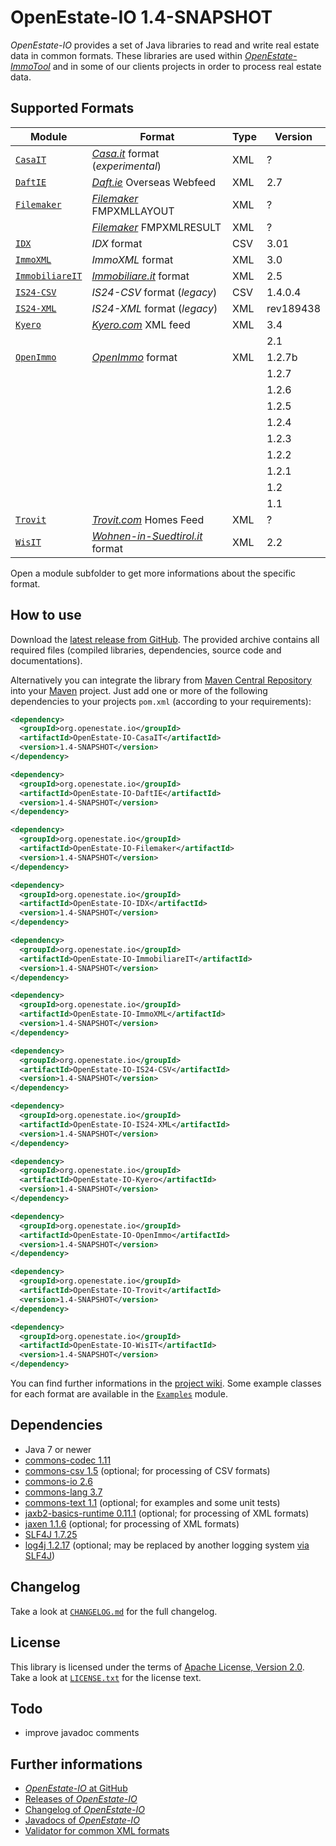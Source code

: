 OpenEstate-IO 1.4-SNAPSHOT
==========================

*OpenEstate-IO* provides a set of Java libraries to read and write real estate
data in common formats. These libraries are used within
[*OpenEstate-ImmoTool*](http://openestate.org/) and in some of our clients
projects in order to process real estate data.


Supported Formats
-----------------

| Module                           | Format                                                           | Type | Version   |
| -------------------------------- | ---------------------------------------------------------------- | ---- | --------- |
| [`CasaIT`](CasaIT)               | [*Casa.it*](http://casa.it) format (*experimental*)              | XML  | ?         |
| [`DaftIE`](DaftIE)               | [*Daft.ie*](http://daft.ie) Overseas Webfeed                     | XML  | 2.7       |
| [`Filemaker`](Filemaker)         | [*Filemaker*](http://www.filemaker.com) FMPXMLLAYOUT             | XML  | ?         |
|                                  | [*Filemaker*](http://www.filemaker.com) FMPXMLRESULT             | XML  | ?         |
| [`IDX`](IDX)                     | *IDX* format                                                     | CSV  | 3.01      |
| [`ImmoXML`](ImmoXML)             | *ImmoXML* format                                                 | XML  | 3.0       |
| [`ImmobiliareIT`](ImmobiliareIT) | [*Immobiliare.it*](http://immobiliare.it) format                 | XML  | 2.5       |
| [`IS24-CSV`](IS24-CSV)           | *IS24-CSV* format (*legacy*)                                     | CSV  | 1.4.0.4   |
| [`IS24-XML`](IS24-XML)           | *IS24-XML* format (*legacy*)                                     | XML  | rev189438 |
| [`Kyero`](Kyero)                 | [*Kyero.com*](https://www.kyero.com) XML feed                    | XML  | 3.4       |
|                                  |                                                                  |      | 2.1       |
| [`OpenImmo`](OpenImmo)           | [*OpenImmo*](http://www.openimmo.de) format                      | XML  | 1.2.7b    |
|                                  |                                                                  |      | 1.2.7     |
|                                  |                                                                  |      | 1.2.6     |
|                                  |                                                                  |      | 1.2.5     |
|                                  |                                                                  |      | 1.2.4     |
|                                  |                                                                  |      | 1.2.3     |
|                                  |                                                                  |      | 1.2.2     |
|                                  |                                                                  |      | 1.2.1     |
|                                  |                                                                  |      | 1.2       |
|                                  |                                                                  |      | 1.1       |
| [`Trovit`](Trovit)               | [*Trovit.com*](https://www.trovit.com) Homes Feed                | XML  | ?         |
| [`WisIT`](WisIT)                 | [*Wohnen-in-Suedtirol.it*](http://wohnen-in-suedtirol.it) format | XML  | 2.2       |

Open a module subfolder to get more informations about the specific format.


How to use
----------

Download the [latest release from GitHub](https://github.com/OpenEstate/OpenEstate-IO/releases/latest).
The provided archive contains all required files (compiled libraries,
dependencies, source code and documentations).

Alternatively you can integrate the library from
[Maven Central Repository](http://search.maven.org/#search|ga|1|org.openestate.io)
into your [Maven](http://maven.apache.org/) project. Just add one or more of the
following dependencies to your projects `pom.xml` (according to your
requirements):

```xml
<dependency>
  <groupId>org.openestate.io</groupId>
  <artifactId>OpenEstate-IO-CasaIT</artifactId>
  <version>1.4-SNAPSHOT</version>
</dependency>

<dependency>
  <groupId>org.openestate.io</groupId>
  <artifactId>OpenEstate-IO-DaftIE</artifactId>
  <version>1.4-SNAPSHOT</version>
</dependency>

<dependency>
  <groupId>org.openestate.io</groupId>
  <artifactId>OpenEstate-IO-Filemaker</artifactId>
  <version>1.4-SNAPSHOT</version>
</dependency>

<dependency>
  <groupId>org.openestate.io</groupId>
  <artifactId>OpenEstate-IO-IDX</artifactId>
  <version>1.4-SNAPSHOT</version>
</dependency>

<dependency>
  <groupId>org.openestate.io</groupId>
  <artifactId>OpenEstate-IO-ImmobiliareIT</artifactId>
  <version>1.4-SNAPSHOT</version>
</dependency>

<dependency>
  <groupId>org.openestate.io</groupId>
  <artifactId>OpenEstate-IO-ImmoXML</artifactId>
  <version>1.4-SNAPSHOT</version>
</dependency>

<dependency>
  <groupId>org.openestate.io</groupId>
  <artifactId>OpenEstate-IO-IS24-CSV</artifactId>
  <version>1.4-SNAPSHOT</version>
</dependency>

<dependency>
  <groupId>org.openestate.io</groupId>
  <artifactId>OpenEstate-IO-IS24-XML</artifactId>
  <version>1.4-SNAPSHOT</version>
</dependency>

<dependency>
  <groupId>org.openestate.io</groupId>
  <artifactId>OpenEstate-IO-Kyero</artifactId>
  <version>1.4-SNAPSHOT</version>
</dependency>

<dependency>
  <groupId>org.openestate.io</groupId>
  <artifactId>OpenEstate-IO-OpenImmo</artifactId>
  <version>1.4-SNAPSHOT</version>
</dependency>

<dependency>
  <groupId>org.openestate.io</groupId>
  <artifactId>OpenEstate-IO-Trovit</artifactId>
  <version>1.4-SNAPSHOT</version>
</dependency>

<dependency>
  <groupId>org.openestate.io</groupId>
  <artifactId>OpenEstate-IO-WisIT</artifactId>
  <version>1.4-SNAPSHOT</version>
</dependency>
```

You can find further informations in the
[project wiki](https://github.com/OpenEstate/OpenEstate-IO/wiki). Some example
classes for each format are available in the [`Examples`](Examples) module.


Dependencies
------------

-   Java 7 or newer
-   [commons-codec 1.11](http://commons.apache.org/proper/commons-codec/)
-   [commons-csv 1.5](http://commons.apache.org/proper/commons-csv/)
    (optional; for processing of CSV formats)
-   [commons-io 2.6](http://commons.apache.org/proper/commons-io/)
-   [commons-lang 3.7](http://commons.apache.org/proper/commons-lang/)
-   [commons-text 1.1](http://commons.apache.org/proper/commons-text/)
    (optional; for examples and some unit tests)
-   [jaxb2-basics-runtime 0.11.1](https://github.com/highsource/jaxb2-basics)
    (optional; for processing of XML formats)
-   [jaxen 1.1.6](http://jaxen.codehaus.org/)
    (optional; for processing of XML formats)
-   [SLF4J 1.7.25](http://www.slf4j.org/)
-   [log4j 1.2.17](http://logging.apache.org/log4j/1.2/)
    (optional; may be replaced by another logging system
    [via SLF4J](http://www.slf4j.org/manual.html))


Changelog
---------

Take a look at [`CHANGELOG.md`](CHANGELOG.md) for the full changelog.


License
-------

This library is licensed under the terms of
[Apache License, Version 2.0](http://www.apache.org/licenses/LICENSE-2.0.html).
Take a look at
[`LICENSE.txt`](https://github.com/OpenEstate/OpenEstate-IO/blob/develop/LICENSE.txt)
for the license text.


Todo
----

-   improve javadoc comments


Further informations
--------------------

-   [*OpenEstate-IO* at GitHub](https://github.com/OpenEstate/OpenEstate-IO)
-   [Releases of *OpenEstate-IO*](https://github.com/OpenEstate/OpenEstate-IO/releases)
-   [Changelog of *OpenEstate-IO*](https://github.com/OpenEstate/OpenEstate-IO/blob/develop/CHANGELOG.md)
-   [Javadocs of *OpenEstate-IO*](http://manual.openestate.org/OpenEstate-IO/)
-   [Validator for common XML formats](http://validator.openestate.org/)
